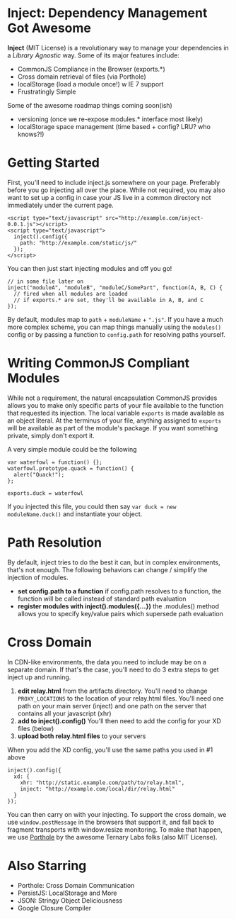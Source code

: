 Inject: Dependency Management Got Awesome
===
**Inject** (MIT License) is a revolutionary way to manage your dependencies in a *Library Agnostic* way. Some of its major features include:

* CommonJS Compliance in the Browser (exports.*)
* Cross domain retrieval of files (via Porthole)
* localStorage (load a module once!) w IE 7 support
* Frustratingly Simple

Some of the awesome roadmap things coming soon(ish)

* versioning (once we re-expose modules.* interface most likely)
* localStorage space management (time based + config? LRU? who knows?!)

Getting Started
===
First, you'll need to include inject.js somewhere on your page. Preferably before you go injecting all over the place. While not required, you may also want to set up a config in case your JS live in a common directory not immediately under the current page.

```
<script type="text/javascript" src="http://example.com/inject-0.0.1.js"></script>
<script type="text/javascript">
  inject().config({
    path: "http://example.com/static/js/"
  });
</script>
```

You can then just start injecting modules and off you go!

```
// in some file later on
inject("moduleA", "moduleB", "moduleC/SomePart", function(A, B, C) {
  // fired when all modules are loaded
  // if exports.* are set, they'll be available in A, B, and C
});
```

By default, modules map to `path` + `moduleName` + `".js"`. If you have a much more complex scheme, you can map things manually using the `modules()` config or by passing a function to `config.path` for resolving paths yourself.

Writing CommonJS Compliant Modules
===
While not a requirement, the natural encapsulation CommonJS provides allows you to make only specific parts of your file available to the function that requested its injection. The local variable `exports` is made available as an object literal. At the terminus of your file, anything assigned to `exports` will be available as part of the module's package. If you want something private, simply don't export it.

A very simple module could be the following

```
var waterfowl = function() {};
waterfowl.prototype.quack = function() {
  alert("Quack!");
};

exports.duck = waterfowl
```

If you injected this file, you could then say `var duck = new moduleName.duck()` and instantiate your object.

Path Resolution
===
By default, inject tries to do the best it can, but in complex environments, that's not enough. The following behaviors can change / simplify the injection of modules.

* **set config.path to a function** if config.path resolves to a function, the function will be called instead of standard path evaluation
* **register modules with inject().modules({...})** the .modules() method allows you to specify key/value pairs which supersede path evaluation

Cross Domain
===
In CDN-like environments, the data you need to include may be on a separate domain. If that's the case, you'll need to do 3 extra steps to get inject up and running.

1. **edit relay.html** from the artifacts directory. You'll need to change `PROXY_LOCATIONS` to the location of your relay.html files. You'll need one path on your main server (inject) and one path on the server that contains all your javascript (xhr)
2. **add to inject().config()** You'll then need to add the config for your XD files (below)
3. **upload both relay.html files** to your servers

When you add the XD config, you'll use the same paths you used in #1 above

```
inject().config({
  xd: {
    xhr: "http://static.example.com/path/to/relay.html",
    inject: "http://example.com/local/dir/relay.html"
  }
});
```

You can then carry on with your injecting. To support the cross domain, we use `window.postMessage` in the browsers that support it, and fall back to fragment transports with window.resize monitoring. To make that happen, we use [Porthole](http://ternarylabs.github.com/porthole/) by the awesome Ternary Labs folks (also MIT License).

Also Starring
===
* Porthole: Cross Domain Communication
* PersistJS: LocalStorage and More
* JSON: Stringy Object Deliciousness
* Google Closure Compiler